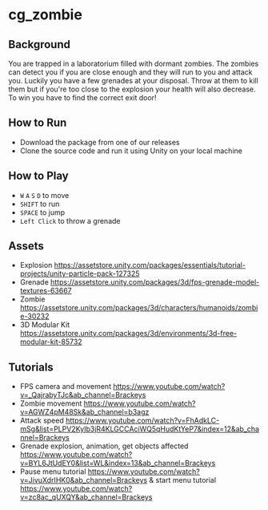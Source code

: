 # cg_zombie
## Background
You are trapped in a laboratorium filled with dormant zombies. The zombies can detect you if you are close enough and they will run to you and attack you. Luckily you have a few grenades at your disposal. Throw at them to kill them but if you're too close to the explosion your health will also decrease. 
To win you have to find the correct exit door!

## How to Run
- Download the package from one of our releases
- Clone the source code and run it using Unity on your local machine

## How to Play
-  `W` `A` `S` `D` to move
-  `SHIFT` to run 
-  `SPACE` to jump
-  `Left Click` to throw a grenade

## Assets
- Explosion https://assetstore.unity.com/packages/essentials/tutorial-projects/unity-particle-pack-127325
- Grenade https://assetstore.unity.com/packages/3d/fps-grenade-model-textures-63667
- Zombie https://assetstore.unity.com/packages/3d/characters/humanoids/zombie-30232
- 3D Modular Kit https://assetstore.unity.com/packages/3d/environments/3d-free-modular-kit-85732

## Tutorials
- FPS camera and movement https://www.youtube.com/watch?v=_QajrabyTJc&ab_channel=Brackeys
- Zombie movement https://www.youtube.com/watch?v=AGWZ4pM48Sk&ab_channel=b3agz
- Attack speed https://www.youtube.com/watch?v=FhAdkLC-mSg&list=PLPV2KyIb3jR4KLGCCAciWQ5qHudKtYeP7&index=12&ab_channel=Brackeys
- Grenade explosion, animation, get objects affected https://www.youtube.com/watch?v=BYL6JtUdEY0&list=WL&index=13&ab_channel=Brackeys
- Pause menu tutorial https://www.youtube.com/watch?v=JivuXdrIHK0&ab_channel=Brackeys & start menu tutorial https://www.youtube.com/watch?v=zc8ac_qUXQY&ab_channel=Brackeys